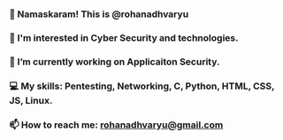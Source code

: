 ### 🙏 Namaskaram! This is @rohanadhvaryu
### 👀 I'm interested in Cyber Security and technologies.
### 🔭 I’m currently working on Applicaiton Security.
### 💻 My skills: Pentesting, Networking, C, Python, HTML, CSS, JS, Linux.
### 📫 How to reach me: rohanadhvaryu@gmail.com

<!--
**rohanadhvaryu/rohanadhvaryu** is a ✨ _special_ ✨ repository because its `README.md` (this file) appears on your GitHub profile.

Here are some ideas to get you started:

- 🔭 I’m currently working on ...
- 🌱 I’m currently learning ...
- 👯 I’m looking to collaborate on ...
- 🤔 I’m looking for help with ...
- 💬 Ask me about ...
- 📫 How to reach me: ...
- 😄 Pronouns: ...
- ⚡ Fun fact: ...
### Hi there 👋
-->
